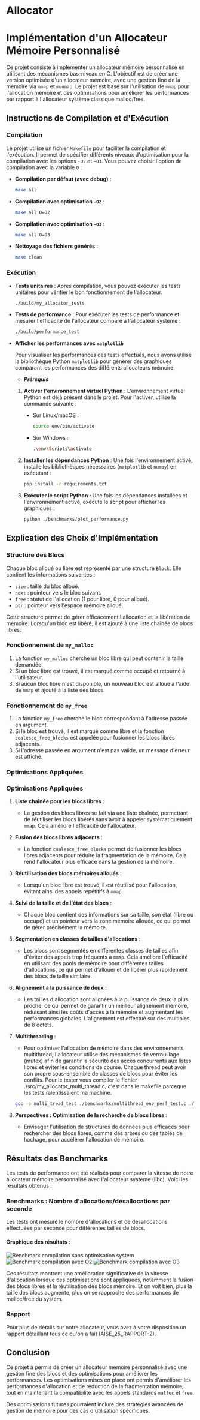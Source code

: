 # Allocator
# Implémentation d'un Allocateur Mémoire Personnalisé

Ce projet consiste à implémenter un allocateur mémoire personnalisé en utilisant des mécanismes bas-niveau en C. L'objectif est de créer une version optimisée d'un allocateur mémoire, avec une gestion fine de la mémoire via `mmap` et `munmap`. Le projet est basé sur l'utilisation de `mmap` pour l'allocation mémoire et des optimisations pour améliorer les performances par rapport à l'allocateur système classique malloc/free.

## Instructions de Compilation et d'Exécution

### Compilation
Le projet utilise un fichier `Makefile` pour faciliter la compilation et l'exécution. Il permet de spécifier différents niveaux d'optimisation pour la compilation avec les options `-O2` et `-O3`. Vous pouvez choisir l'option de compilation avec la variable `O` :

- **Compilation par défaut (avec debug)** :
    ```bash
    make all
    ```

- **Compilation avec optimisation `-O2`** :
    ```bash
    make all O=O2
    ```

- **Compilation avec optimisation `-O3`** :
    ```bash
    make all O=O3
    ```

- **Nettoyage des fichiers générés** :
    ```bash
    make clean
    ```

### Exécution
- **Tests unitaires** : 
    Après compilation, vous pouvez exécuter les tests unitaires pour vérifier le bon fonctionnement de l'allocateur.
    ```bash
    ./build/my_allocator_tests
    ```

- **Tests de performance** :
    Pour exécuter les tests de performance et mesurer l'efficacité de l'allocateur comparé à l'allocateur système :
    ```bash
    ./build/performance_test
    ```
- **Afficher les performances avec `matplotlib`**

    Pour visualiser les performances des tests effectués, nous avons utilisé la bibliothèque Python `matplotlib` pour générer des graphiques comparant les performances des différents allocateurs mémoire.

    - ***Prérequis***

     1. **Activer l'environnement virtuel Python** :
      L'environnement virtuel Python est déjà présent dans le projet. Pour l'activer, utilise la commande suivante :
        - Sur Linux/macOS :
            ```bash
            source env/bin/activate
            ```
        - Sur Windows :
            ```bash
            .\env\Scripts\activate
            ```

    2. **Installer les dépendances Python** :
        Une fois l'environnement activé, installe les bibliothèques nécessaires (`matplotlib` et `numpy`) en exécutant :
        ```bash
        pip install -r requirements.txt
        ```
    3. **Exécuter le script Python :**
        Une fois les dépendances installées et l'environnement activé, exécute le script pour afficher les graphiques :
        ```bash
        python ./benchmarks/plot_performance.py
        ```
## Explication des Choix d'Implémentation

### Structure des Blocs
Chaque bloc alloué ou libre est représenté par une structure `Block`. Elle contient les informations suivantes :
- `size` : taille du bloc alloué.
- `next` : pointeur vers le bloc suivant.
- `free` : statut de l'allocation (1 pour libre, 0 pour alloué).
- `ptr` : pointeur vers l'espace mémoire alloué.

Cette structure permet de gérer efficacement l'allocation et la libération de mémoire. Lorsqu'un bloc est libéré, il est ajouté à une liste chaînée de blocs libres.

### Fonctionnement de `my_malloc`
1. La fonction `my_malloc` cherche un bloc libre qui peut contenir la taille demandée.
2. Si un bloc libre est trouvé, il est marqué comme occupé et retourné à l'utilisateur.
3. Si aucun bloc libre n'est disponible, un nouveau bloc est alloué à l'aide de `mmap` et ajouté à la liste des blocs.

### Fonctionnement de `my_free`
1. La fonction `my_free` cherche le bloc correspondant à l'adresse passée en argument.
2. Si le bloc est trouvé, il est marqué comme libre et la fonction `coalesce_free_blocks` est appelée pour fusionner les blocs libres adjacents.
3. Si l'adresse passée en argument n'est pas valide, un message d'erreur est affiché.

### Optimisations Appliquées

### Optimisations Appliquées

1. **Liste chaînée pour les blocs libres** :
   - La gestion des blocs libres se fait via une liste chaînée, permettant de réutiliser les blocs libérés sans avoir à appeler systématiquement `mmap`. Cela améliore l'efficacité de l'allocateur.

2. **Fusion des blocs libres adjacents** :
   - La fonction `coalesce_free_blocks` permet de fusionner les blocs libres adjacents pour réduire la fragmentation de la mémoire. Cela rend l'allocateur plus efficace dans la gestion de la mémoire.

3. **Réutilisation des blocs mémoires alloués** :
   - Lorsqu'un bloc libre est trouvé, il est réutilisé pour l'allocation, évitant ainsi des appels répétitifs à `mmap`.

4. **Suivi de la taille et de l'état des blocs** :
   - Chaque bloc contient des informations sur sa taille, son état (libre ou occupé) et un pointeur vers la zone mémoire allouée, ce qui permet de gérer précisément la mémoire.

5. **Segmentation en classes de tailles d'allocations** :
   - Les blocs sont segmentés en différentes classes de tailles afin d'éviter des appels trop fréquents à `mmap`. Cela améliore l'efficacité en utilisant des pools de mémoire pour différentes tailles d'allocations, ce qui permet d'allouer et de libérer plus rapidement des blocs de taille similaire.

6. **Alignement à la puissance de deux** :
   - Les tailles d'allocation sont alignées à la puissance de deux la plus proche, ce qui permet de garantir un meilleur alignement mémoire, réduisant ainsi les coûts d'accès à la mémoire et augmentant les performances globales. L'alignement est effectué sur des multiples de 8 octets.
7. **Multithreading** :
   - Pour optimiser l'allocation de mémoire dans des environnements multithread, l'allocateur utilise des mécanismes de verrouillage (mutex) afin de garantir la sécurité des accès concurrents aux listes libres et éviter les conditions de course. Chaque thread peut avoir son propre sous-ensemble de classes de blocs pour éviter les conflits.
   Pour le tester vous compiler le fichier ./src/my_allocator_multi_thread.c, c'est dans le makefile,parceque les tests ralentissaient ma machine.
   ```bash
   gcc -o multi_tread_test ./benchmarks/multithread_env_perf_test.c ./src/my_allocator_multi_thread.c -pthread
   ```   

8. **Perspectives : Optimisation de la recherche de blocs libres** :
   - Envisager l'utilisation de structures de données plus efficaces pour rechercher des blocs libres, comme des arbres ou des tables de hachage, pour accélérer l'allocation de mémoire.

## Résultats des Benchmarks

Les tests de performance ont été réalisés pour comparer la vitesse de notre allocateur mémoire personnalisé avec l'allocateur système (libc). Voici les résultats obtenus :

### Benchmarks : Nombre d'allocations/désallocations par seconde
Les tests ont mesuré le nombre d'allocations et de désallocations effectuées par seconde pour différentes tailles de blocs.

#### Graphique des résultats :
![Benchmark compilation sans optimisation system](compile_sans_opti.png)
![Benchmark compilation avec O2](compile_with_O2.png)
![Benchmark compilation avec O3](compile_with_O3.png)

Ces résultats montrent une amélioration significative de la vitesse d'allocation lorsque des optimisations sont appliquées, notamment la fusion des blocs libres et la réutilisation des blocs mémoire. Et on voit bien, plus la taille  des blocs augmente, plus on se rapproche des performances de malloc/free du system.

### Rapport ###
Pour plus de détails sur notre allocateur, vous avez à votre disposition un rapport détaillant tous ce qu'on a fait (AISE_25_RAPPORT-2).

## Conclusion

Ce projet a permis de créer un allocateur mémoire personnalisé avec une gestion fine des blocs et des optimisations pour améliorer les performances. Les optimisations mises en place ont permis d'améliorer les performances d'allocation et de réduction de la fragmentation mémoire, tout en maintenant la compatibilité avec les appels standards `malloc` et `free`.

Des optimisations futures pourraient inclure des stratégies avancées de gestion de mémoire pour des cas d'utilisation spécifiques.


